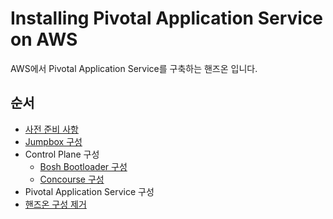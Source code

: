 # Installing Pivotal Application Service on AWS
AWS에서 Pivotal Application Service를 구축하는 핸즈온 입니다.
## 순서
* [사전 준비 사항](/pivotal-application-service/aws/prerequisites.md)
* [Jumpbox 구성](/pivotal-application-service/aws/jumpbox.md)
* Control Plane 구성
  * [Bosh Bootloader 구성](/pivotal-application-service/aws/bosh-bootloader.md)
  * [Concourse 구성](/pivotal-application-service/aws/concourse.md)
* Pivotal Application Service 구성
* [핸즈온 구성 제거](/pivotal-application-service/aws/clean-up.md)
